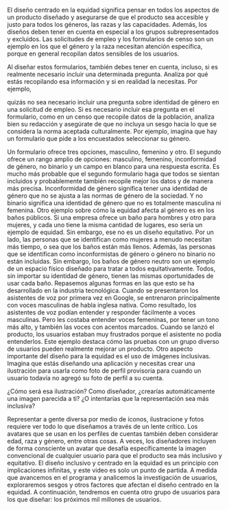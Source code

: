 El diseño centrado en la equidad significa pensar en todos los aspectos
de un producto diseñado y asegurarse de que el producto sea accesible
y justo para todos los géneros, las razas y las capacidades.
Además, los diseños deben tener en cuenta en especial a los grupos subrepresentados
y excluidos.
Las solicitudes de empleo y los formularios de censo son un ejemplo en los que el género y la raza necesitan
atención específica, porque en general recopilan datos sensibles de los usuarios. 

Al diseñar estos formularios, también debes tener en cuenta, incluso, si es realmente necesario incluir una determinada pregunta.
Analiza por qué estás recopilando esa información y si en realidad la necesitas.
Por ejemplo,

quizás no sea necesario incluir una pregunta sobre identidad de género en una solicitud de empleo.
Si es necesario incluir esa pregunta en el formulario, como en un censo que recopile datos de la población, analiza bien su redacción y asegúrate de que no incluya  un sesgo hacia lo que se considera la norma aceptada culturalmente.
Por ejemplo, imagina que hay un formulario que pide a los encuestados seleccionar su género.

Un formulario ofrece tres opciones, masculino, femenino y otro.
El segundo ofrece un rango amplio de opciones: masculino, femenino, inconformidad de género, no binario y un campo en blanco para una respuesta escrita.
Es mucho más probable que el segundo formulario haga que todos se sientan incluidos y probablemente también recopile mejor los datos y de manera más precisa. Inconformidad de género significa tener una identidad de género
que no se ajusta a las normas de género de la sociedad.
Y no binario significa una identidad de género que no es totalmente masculina ni femenina.
Otro ejemplo sobre cómo la equidad afecta al género es en los baños públicos.
Si una empresa ofrece un baño para hombres y otro para mujeres,
y cada uno tiene la misma cantidad de lugares, eso sería un ejemplo de equidad.
Sin embargo, ese no es un diseño equitativo. Por un lado, las personas que se identifican como mujeres a menudo necesitan más tiempo, o sea que los baños están más llenos. Además, las personas que se identifican como inconformistas de género
o género no binario no están incluidas.
Sin embargo, los baños de género neutro son un ejemplo de un espacio físico diseñado para tratar a todos equitativamente.
Todos, sin importar su identidad de género, tienen las mismas oportunidades
de usar cada baño. Repasemos algunas formas en las que esto se ha desarrollado en la industria tecnológica.
Cuando se presentaron los asistentes de voz por primera vez en Google, se entrenaron principalmente con voces masculinas de habla inglesa nativa.
Como resultado, los asistentes de voz podían entender y responder fácilmente a voces masculinas.
Pero les costaba entender voces femeninas, por tener un tono más alto, y también las voces con acentos marcados.
Cuando se lanzó el producto, los usuarios estaban muy frustrados porque el asistente no podía entenderlos.
Este ejemplo destaca cómo las pruebas con un grupo diverso de usuarios pueden realmente mejorar un producto.
Otro aspecto importante del diseño para la equidad es el uso de imágenes inclusivas.
Imagina que estás diseñando una aplicación  y necesitas crear una ilustración para usarla como foto de perfil provisoria para cuando
un usuario todavía no agregó su foto de perfil a su cuenta.

¿Cómo será esa ilustración?
Como diseñador, 
¿crearías automáticamente una imagen parecida a ti?
¿O intentarías que la representación sea más inclusiva?

Representar a gente diversa por medio de íconos, ilustracione y fotos requiere ver todo lo que diseñamos a través de un lente crítico. Los avatares que se usan en los perfiles de cuentas también deben considerar edad,
raza y género, entre otras cosas. A veces, los diseñadores incluyen de forma consciente un avatar
que desafía específicamente la imagen convencional de cualquier usuario  para que el producto sea más inclusivo y equitativo.
El diseño inclusivo y centrado en la equidad es un principio con implicaciones infinitas,
y este video es solo un punto de partida. A medida que avancemos en el programa y analicemos la investigación de usuarios,
exploraremos sesgos y otros factores que afectan el diseño centrado en la equidad.
A continuación, tendremos en cuenta otro grupo de usuarios para los que diseñar:
los próximos mil millones de usuarios. 